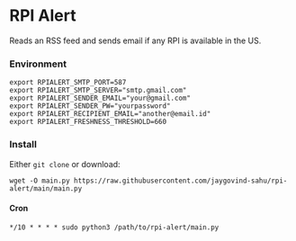 # RPI Alert

Reads an RSS feed and sends email if any RPI is available in the US.

### Environment

```shell
export RPIALERT_SMTP_PORT=587
export RPIALERT_SMTP_SERVER="smtp.gmail.com"
export RPIALERT_SENDER_EMAIL="your@gmail.com"
export RPIALERT_SENDER_PW="yourpassword"
export RPIALERT_RECIPIENT_EMAIL="another@email.id"
export RPIALERT_FRESHNESS_THRESHOLD=660
```

### Install

Either `git clone` or download:

```shell
wget -O main.py https://raw.githubusercontent.com/jaygovind-sahu/rpi-alert/main/main.py
```

#### Cron

```shell
*/10 * * * * sudo python3 /path/to/rpi-alert/main.py
```
